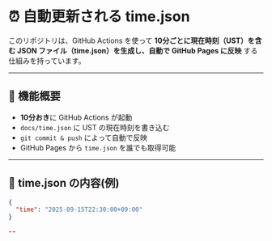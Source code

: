 # ⏰ 自動更新される time.json

このリポジトリは、GitHub Actions を使って **10分ごとに現在時刻（UST）を含む JSON ファイル（time.json）を生成し、自動で GitHub Pages に反映** する仕組みを持っています。

---

## 🔧 機能概要

- **10分おき**に GitHub Actions が起動
- `docs/time.json` に UST の現在時刻を書き込む
- `git commit & push` によって自動で反映
- GitHub Pages から `time.json` を誰でも取得可能

---

## 📄 time.json の内容(例)

```json
{
  "time": "2025-09-15T22:30:00+09:00"
}

--

